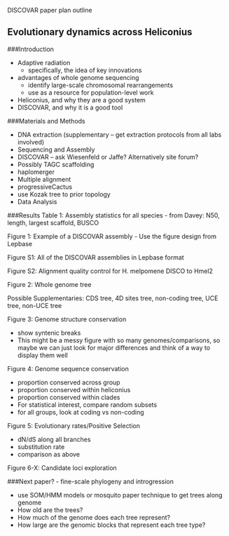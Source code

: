 DISCOVAR paper plan outline## Evolutionary dynamics across Heliconius###Introduction 
- Adaptive radiation 	- specifically, the idea of key innovations- advantages of whole genome sequencing	- identify large-scale chromosomal rearrangements	- use as a resource for population-level work- Heliconius, and why they are a good system- DISCOVAR, and why it is a good tool###Materials and Methods- DNA extraction(supplementary – get extraction protocols from all labs involved)- Sequencing and Assembly- DISCOVAR – ask Wiesenfeld or Jaffe? Alternatively site forum?- Possibly TAGC scaffolding- haplomerger- Multiple alignment- progressiveCactus- use Kozak tree to prior topology- Data Analysis###ResultsTable 1: Assembly statistics for all species	- from Davey: N50, length, largest scaffold, BUSCOFigure 1: Example of a DISCOVAR assembly	- Use the figure design from LepbaseFigure S1: All of the DISCOVAR assemblies in Lepbase formatFigure S2: Alignment quality control for H. melpomene DISCO to Hmel2Figure 2: Whole genome treePossible Supplementaries: CDS tree, 4D sites tree, non-coding tree, UCE tree, non-UCE treeFigure 3: Genome structure conservation
- show syntenic breaks- This might be a messy figure with so many genomes/comparisons, so maybe we can just look for major differences and think of a way to display them wellFigure 4: Genome sequence conservation  
- proportion conserved across group- proportion conserved within heliconius- proportion conserved within clades- For statistical interest, compare random subsets- for all groups, look at coding vs non-codingFigure 5: Evolutionary rates/Positive Selection
- dN/dS along all branches	- substitution rate- comparison as aboveFigure 6-X: Candidate loci exploration###Next paper? - fine-scale phylogeny and introgression
- use SOM/HMM models or mosquito paper technique to get trees along genome -	How old are the trees?-	How much of the genome does each tree represent?-	How large are the genomic blocks that represent each tree type?